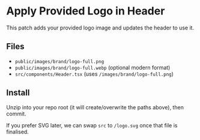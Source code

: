 # Apply Provided Logo in Header

This patch adds your provided logo image and updates the header to use it.

## Files
- `public/images/brand/logo-full.png`
- `public/images/brand/logo-full.webp` (optional modern format)
- `src/components/Header.tsx` (uses `/images/brand/logo-full.png`)

## Install
Unzip into your repo root (it will create/overwrite the paths above), then commit.

If you prefer SVG later, we can swap `src` to `/logo.svg` once that file is finalised.
